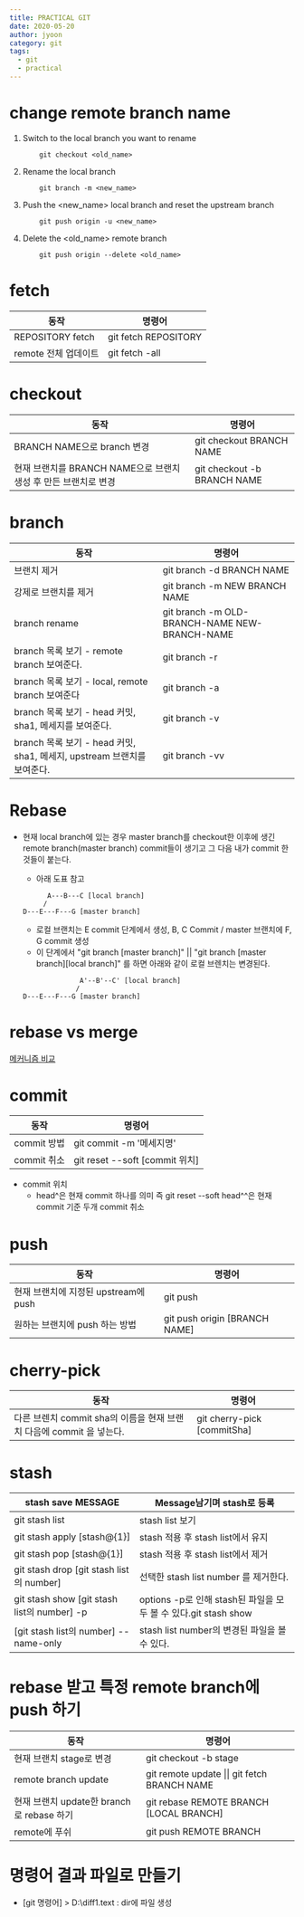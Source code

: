 ```yaml
---
title: PRACTICAL GIT
date: 2020-05-20
author: jyoon
category: git
tags:
  - git
  - practical
---
```


# change remote branch name

1. Switch to the local branch you want to rename

    ```
        git checkout <old_name>
    ```

2. Rename the local branch

    ```
        git branch -m <new_name>
    ```

3. Push the <new_name> local branch and reset the upstream branch

    ```
        git push origin -u <new_name>
    ```

4. Delete the <old_name> remote branch

    ```
        git push origin --delete <old_name>
    ```

# fetch

| 동작                 | 명령어               |
| -------------------- | -------------------- |
| REPOSITORY fetch     | git fetch REPOSITORY |
| remote 전체 업데이트 | git fetch -all       |

# checkout

| 동작                                                            | 명령어                      |
| --------------------------------------------------------------- | --------------------------- |
| BRANCH NAME으로 branch 변경                                     | git checkout BRANCH NAME    |
| 현재 브랜치를 BRANCH NAME으로 브랜치 생성 후 만든 브랜치로 변경 | git checkout -b BRANCH NAME |

# branch

| 동작                                                                    | 명령어                                        |
| ----------------------------------------------------------------------- | --------------------------------------------- |
| 브랜치 제거                                                             | git branch -d BRANCH NAME                     |
| 강제로 브랜치를 제거                                                    | git branch -m NEW BRANCH NAME                 |
| branch rename                                                           | git branch -m OLD-BRANCH-NAME NEW-BRANCH-NAME |
| branch 목록 보기 - remote branch 보여준다.                              | git branch -r                                 |
| branch 목록 보기 - local, remote branch 보여준다                        | git branch -a                                 |
| branch 목록 보기 - head 커밋, sha1, 메세지를 보여준다.                  | git branch -v                                 |
| branch 목록 보기 - head 커밋, sha1, 메세지, upstream 브랜치를 보여준다. | git branch -vv                                |

# Rebase

- 현재 local branch에 있는 경우 master branch를 checkout한 이후에 생긴 remote branch(master branch) commit들이 생기고 그 다음 내가 commit 한 것들이 붙는다.

    - 아래 도표 참고

  ```
        A---B---C [local branch]
       /
  D---E---F---G [master branch]
  ```

    - 로컬 브랜치는 E commit 단계에서 생성, B, C Commit / master 브랜치에 F, G commit 생성
    - 이 단계에서 "git branch [master branch]" || "git branch [master branch][local branch]" 를 하면 아래와 같이 로컬 브렌치는 변경된다.

  ```
                A'--B'--C' [local branch]
               /
  D---E---F---G [master branch]
  ```

# rebase vs merge

[메커니즘 비교](https://commons.wikimedia.org/wiki/File:Mergevsrebase.png)

# commit

| 동작        | 명령어                         |
| ----------- | ------------------------------ |
| commit 방법 | git commit -m '메세지명'       |
| commit 취소 | git reset --soft [commit 위치] |

- commit 위치
    - head^은 현재 commit 하나를 의미
    즉 git reset --soft head^^은 현재 commit 기준 두개 commit 취소

# push

| 동작                                 | 명령어                        |
| ------------------------------------ | ----------------------------- |
| 현재 브랜치에 지정된 upstream에 push | git push                      |
| 원하는 브랜치에 push 하는 방법       | git push origin [BRANCH NAME] |

# cherry-pick

| 동작                                                                 | 명령어                      |
| -------------------------------------------------------------------- | --------------------------- |
| 다른 브렌치 commit sha의 이름을 현재 브랜치 다음에 commit 을 넣는다. | git cherry-pick [commitSha] |

# stash

| stash save MESSAGE                          | Message남기며 stash로 등록                                      |
| ------------------------------------------- | --------------------------------------------------------------- |
| git stash list                              | stash list 보기                                                 |
| git stash apply [stash@{1}]                 | stash 적용 후 stash list에서 유지                               |
| git stash pop [stash@{1}]                   | stash 적용 후 stash list에서 제거                               |
| git stash drop [git stash list의 number]    | 선택한 stash list number 를 제거한다.                           |
| git stash show [git stash list의 number] -p | options -p로 인해 stash된 파일을 모두 볼 수 있다.git stash show |
| [git stash list의 number] --name-only       | stash list number의 변경된 파일을 볼 수 있다.                   |

# rebase 받고 특정 remote branch에 push 하기

| 동작                                      | 명령어                                       |
| ----------------------------------------- | -------------------------------------------- |
| 현재 브랜치 stage로 변경                  | git checkout -b stage                        |
| remote branch update                      | git remote update \|\| git fetch BRANCH NAME |
| 현재 브랜치 update한 branch로 rebase 하기 | git rebase REMOTE BRANCH [LOCAL BRANCH]      |
| remote에 푸쉬                             | git push REMOTE BRANCH                       |

# 명령어 결과 파일로 만들기

- [git 명령어] > D:\diff1.text : dir에 파일 생성
